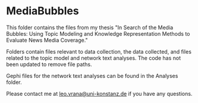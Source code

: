 # MediaBubbles
This folder contains the files from my thesis "In Search of the Media Bubbles: Using Topic Modeling and Knowledge Representation Methods to Evaluate News Media Coverage."

Folders contain files relevant to data collection, the data collected, and files related to the topic model and network text analyses. The code has not been updated to remove file paths. 

Gephi files for the network text analyses can be found in the Analyses folder.

Please contact me at leo.vrana@uni-konstanz.de if you have any questions.
